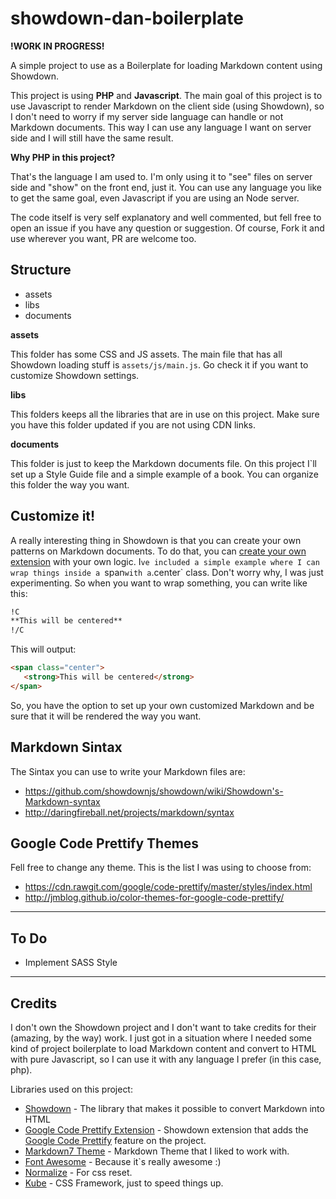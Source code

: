# showdown-dan-boilerplate

**!WORK IN PROGRESS!**

A simple project to use as a Boilerplate for loading Markdown content using Showdown.

This project is using **PHP** and **Javascript**. The main goal of this project is to use Javascript to render Markdown on the client side (using Showdown), so I don't need to worry if my server side language can handle or not Markdown documents. This way I can use any language I want on server side and I will still have the same result.

**Why PHP in this project?**

That's the language I am used to. I'm only using it to "see" files on server side and "show" on the front end, just it. You can use any language you like to get the same goal, even Javascript if you are using an Node server.

The code itself is very self explanatory and well commented, but fell free to open an issue if you have any question or suggestion. Of course, Fork it and use wherever you want, PR are welcome too.

## Structure

- assets
- libs
- documents

**assets**

This folder has some CSS and JS assets. The main file that has all Showdown loading stuff is `assets/js/main.js`. Go check it if you want to customize Showdown settings.

**libs**

This folders keeps all the libraries that are in use on this project. Make sure you have this folder updated if you are not using CDN links.

**documents**

This folder is just to keep the Markdown documents file. On this project I`ll set up a Style Guide file and a simple example of a book. You can organize this folder the way you want.

## Customize it!

A really interesting thing in Showdown is that you can create your own patterns on Markdown documents. To do that, you can [create your own extension]() with your own logic.
I`ve included a simple example where I can wrap things inside a `span` with a `.center` class. Don't worry why, I was just experimenting. So when you want to wrap something, you can write like this:

~~~ markdown
!C
**This will be centered**
!/C
~~~

This will output:

~~~ HTML
<span class="center">
   <strong>This will be centered</strong>
</span>
~~~

So, you have the option to set up your own customized Markdown and be sure that it will be rendered the way you want.

## Markdown Sintax

The Sintax you can use to write your Markdown files are:

- https://github.com/showdownjs/showdown/wiki/Showdown's-Markdown-syntax
- http://daringfireball.net/projects/markdown/syntax

## Google Code Prettify Themes

Fell free to change any theme. This is the list I was using to choose from:

- https://cdn.rawgit.com/google/code-prettify/master/styles/index.html
- http://jmblog.github.io/color-themes-for-google-code-prettify/

- - -

## To Do

- Implement SASS Style

- - -

## Credits

I don't own the Showdown project and I don't want to take credits for their (amazing, by the way) work. I just got in a situation where I needed some kind of project boilerplate to load Markdown content and convert to HTML with pure Javascript, so I can use it with any language I prefer (in this case, php).

Libraries used on this project:

- [Showdown](https://github.com/showdownjs/showdown) - The library that makes it possible to convert Markdown into HTML
- [Google Code Prettify Extension](https://github.com/showdownjs/prettify-extension) - Showdown extension that adds the [Google Code Prettify](https://github.com/google/code-prettify) feature on the project.
- [Markdown7 Theme](http://jasonm23.github.io/markdown-css-themes/markdown7.css) - Markdown Theme that I liked to work with.
- [Font Awesome](https://fortawesome.github.io/Font-Awesome/) - Because it`s really awesome :)
- [Normalize](https://necolas.github.io/normalize.css/) - For css reset.
- [Kube](https://imperavi.com/kube/) - CSS Framework, just to speed things up.
